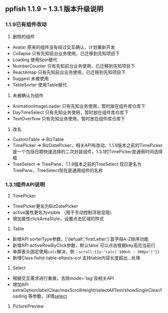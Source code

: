 ## ppfish 1.1.9 ~ 1.3.1 版本升级说明

### 1.1.9已有组件改动

1. 删除的组件
- Avatar  原来的组件没有经过交互确认，计划重新开发
- Collapse  只有先知前台业务使用，已迁移到先知项目下
- Loading 使用Spin替代
- NumberCounter  只有先知前台业务使用，已迁移到先知项目下
- ReactAmap  只有先知前台业务使用，已迁移到先知项目下
- Suggest  未被使用
- TableSorter  使用Table替代

1. 未被确认为组件
- AnimationImageLoader 只有先知业务使用，暂时放在组件库仓库下
- DayTimeSelect  只有先知业务使用，暂时放在组件库仓库下
- TextOverflow  只有先知业务使用，暂时放在组件库仓库下

1. 改名
- CustomTable => BizTable  
- TimePicker => BizDatePicker，相关API有改动，1.1.9版本之前的TimePicker是一个包括日期快速选择的二次封装组件，1.3.1的TimePicker是通用时间选择框
- TreeSelect => TreePane，1.1.9版本之前的TreeSelect 现已更名为 TreePane，TreeSelect现在是通用组件的名称

### 1.3.1组件API说明

1. TimePicker
- TimePicker更名为BizDatePicker
- active属性更名为visible （用于手动控制浮层显隐）
- 增加属性clickAreaStyle，设置点击区域的样式

1. Table
- 新增API sorterType参数，['defualt','firstLetter'] 首字母A-Z排序功能
- 新增API activeRowByClick参数，默认false 可以点击根据key高亮当前行  
- 单屏表头固定使用`calc`解决，例：`scroll:{{y:'calc('100vh - 300px')'}}`
- 新增Class fishd-table-ellipsis-col 支持table内容长度超出...处理

1. Select
- 根据交互需求进行重做，去除mode='tag'及相关API
- 增加API extraOption/labelClear/maxScrollHeight/selectAllText/showSingleClear/loading 等参数，详情[select](https://nsfi.github.io/ppfish-components/#/components/select)

1. PicturePreview

